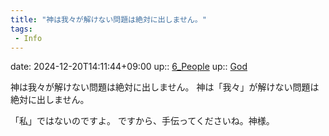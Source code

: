 ```yaml
---
title: "神は我々が解けない問題は絶対に出しません。"
tags:
 - Info
---
```


date: 2024-12-20T14:11:44+09:00
up:: [6_People](../Bar/Novel/Nacaria/6_People.md)
up:: [God](../Bar/Novel/Topics/God.md)

神は我々が解けない問題は絶対に出しません。
神は「我々」が解けない問題は絶対に出しません。

「私」ではないのですよ。
ですから、手伝ってくださいね。神様。